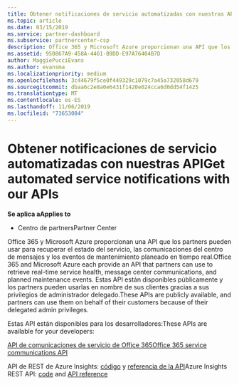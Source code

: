 ```yaml
---
title: Obtener notificaciones de servicio automatizadas con nuestras API | Centro de partners
ms.topic: article
ms.date: 03/15/2019
ms.service: partner-dashboard
ms.subservice: partnercenter-csp
description: Office 365 y Microsoft Azure proporcionan una API que los partners pueden usar para recuperar el estado del servicio, las comunicaciones del centro de mensajes y los eventos de mantenimiento planeado en tiempo real.
ms.assetid: 950867A9-458A-4461-B9DD-E97A76404B7D
author: MaggiePucciEvans
ms.author: evansma
ms.localizationpriority: medium
ms.openlocfilehash: 3c44679f5ce0f449329c1079c7a45a732058d679
ms.sourcegitcommit: dbaa6c2e8a0e6431f1420e024cca6d0dd54f1425
ms.translationtype: MT
ms.contentlocale: es-ES
ms.lasthandoff: 11/06/2019
ms.locfileid: "73653084"
---
```

# <a name="get-automated-service-notifications-with-our-apis"></a><span data-ttu-id="36f75-103">Obtener notificaciones de servicio automatizadas con nuestras API</span><span class="sxs-lookup"><span data-stu-id="36f75-103">Get automated service notifications with our APIs</span></span>

<span data-ttu-id="36f75-104">**Se aplica a**</span><span class="sxs-lookup"><span data-stu-id="36f75-104">**Applies to**</span></span>

-  <span data-ttu-id="36f75-105">Centro de partners</span><span class="sxs-lookup"><span data-stu-id="36f75-105">Partner Center</span></span>

<span data-ttu-id="36f75-106">Office 365 y Microsoft Azure proporcionan una API que los partners pueden usar para recuperar el estado del servicio, las comunicaciones del centro de mensajes y los eventos de mantenimiento planeado en tiempo real.</span><span class="sxs-lookup"><span data-stu-id="36f75-106">Office 365 and Microsoft Azure each provide an API that partners can use to retrieve real-time service health, message center communications, and planned maintenance events.</span></span> <span data-ttu-id="36f75-107">Estas API están disponibles públicamente y los partners pueden usarlas en nombre de sus clientes gracias a sus privilegios de administrador delegado.</span><span class="sxs-lookup"><span data-stu-id="36f75-107">These APIs are publicly available, and partners can use them on behalf of their customers because of their delegated admin privileges.</span></span>

<span data-ttu-id="36f75-108">Estas API están disponibles para los desarrolladores:</span><span class="sxs-lookup"><span data-stu-id="36f75-108">These APIs are available for your developers:</span></span>

[<span data-ttu-id="36f75-109">API de comunicaciones de servicio de Office 365</span><span class="sxs-lookup"><span data-stu-id="36f75-109">Office 365 service communications API</span></span>](https://go.microsoft.com/fwlink/p/?LinkId=616899)

<span data-ttu-id="36f75-110">API de REST de Azure Insights: [código](https://go.microsoft.com/fwlink/p/?LinkId=617299) y [referencia de la API](https://go.microsoft.com/fwlink/p/?LinkId=617300)</span><span class="sxs-lookup"><span data-stu-id="36f75-110">Azure Insights REST API: [code](https://go.microsoft.com/fwlink/p/?LinkId=617299) and [API reference](https://go.microsoft.com/fwlink/p/?LinkId=617300)</span></span>

 

 



